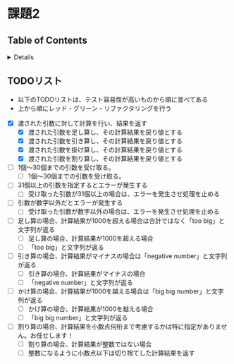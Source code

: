 # 課題2

## Table of Contents
<!-- START doctoc generated TOC please keep comment here to allow auto update -->
<!-- DON'T EDIT THIS SECTION, INSTEAD RE-RUN doctoc TO UPDATE -->
<details>
<summary>Details</summary>

- [TODOリスト](#todo%E3%83%AA%E3%82%B9%E3%83%88)

</details>
<!-- END doctoc generated TOC please keep comment here to allow auto update -->

## TODOリスト

- 以下のTODOリストは、テスト容易性が高いものから順に並べてある
- 上から順にレッド・グリーン・リファクタリングを行う

- [x] 渡された引数に対して計算を行い、結果を返す
  - [x] 渡された引数を足し算し、その計算結果を戻り値とする
  - [x] 渡された引数を引き算し、その計算結果を戻り値とする
  - [x] 渡された引数を掛け算し、その計算結果を戻り値とする
  - [x] 渡された引数を割り算し、その計算結果を戻り値とする

- [ ] 1個〜30個までの引数を受け取る。
  - [ ] 1個〜30個までの引数を受け取る。

- [ ] 31個以上の引数を指定するとエラーが発生する
  - [ ] 受け取った引数が31個以上の場合は、エラーを発生させ処理を止める
- [ ] 引数が数字以外だとエラーが発生する
  - [ ] 受け取った引数が数字以外の場合は、エラーを発生させ処理を止める

- [ ] 足し算の場合、計算結果が1000を超える場合は合計ではなく「too big」と文字列が返る
  - [ ] 足し算の場合、計算結果が1000を超える場合
  - [ ] 「too big」と文字列が返る

- [ ] 引き算の場合、計算結果がマイナスの場合は「negative number」と文字列が返る
  - [ ] 引き算の場合、計算結果がマイナスの場合
  - [ ] 「negative number」と文字列が返る

- [ ] かけ算の場合、計算結果が1000を越える場合は「big big number」と文字列が返る
  - [ ] かけ算の場合、計算結果が1000を越える場合
  - [ ] 「big big number」と文字列が返る

- [ ] 割り算の場合、計算結果を小数点何桁まで考慮するかは特に指定がありません。お任せします！
  - [ ] 割り算の場合、計算結果が整数ではない場合
  - [ ] 整数になるように小数点以下は切り捨てした計算結果を返す